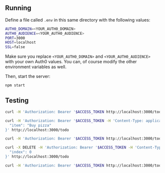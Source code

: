 ## Running

Define a file called `.env` in this same directory with the following values:

```bash
AUTH0_DOMAIN=<YOUR_AUTH0_DOMAIN>
AUTH0_AUDIENCE=<YOUR_AUTH0_AUDIENCE>
PORT=3000
HOST=localhost
SSL=false
```

Make sure you replace `<YOUR_AUTH0_DOMAIN>` and `<YOUR_AUTH0_AUDIENCE>` with your own Auth0 values. You can, of course modify the other environment variables as well.

Then, start the server:

```bash
npm start
```

## Testing

```bash
curl -H 'Authorization: Bearer '$ACCESS_TOKEN http://localhost:3000/todo

curl -H 'Authorization: Bearer '$ACCESS_TOKEN -H 'Content-Type: application/json' -d '{
  "item": "Buy pizza"
}' http://localhost:3000/todo

curl -H 'Authorization: Bearer '$ACCESS_TOKEN http://localhost:3000/todo

curl -X DELETE -H 'Authorization: Bearer '$ACCESS_TOKEN -H 'Content-Type: application/json' -d '{
  "index": 0
}' http://localhost:3000/todo

curl -H 'Authorization: Bearer '$ACCESS_TOKEN http://localhost:3000/todo
```
